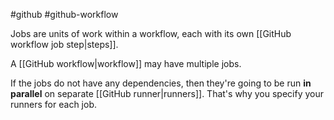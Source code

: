 #github #github-workflow 

Jobs are units of work within a workflow, each with its own [[GitHub workflow job step|steps]].

A [[GitHub workflow|workflow]] may have multiple jobs.

If the jobs do not have any dependencies, then they're going to be run **in parallel** on separate [[GitHub runner|runners]]. That's why you specify your runners for each job.